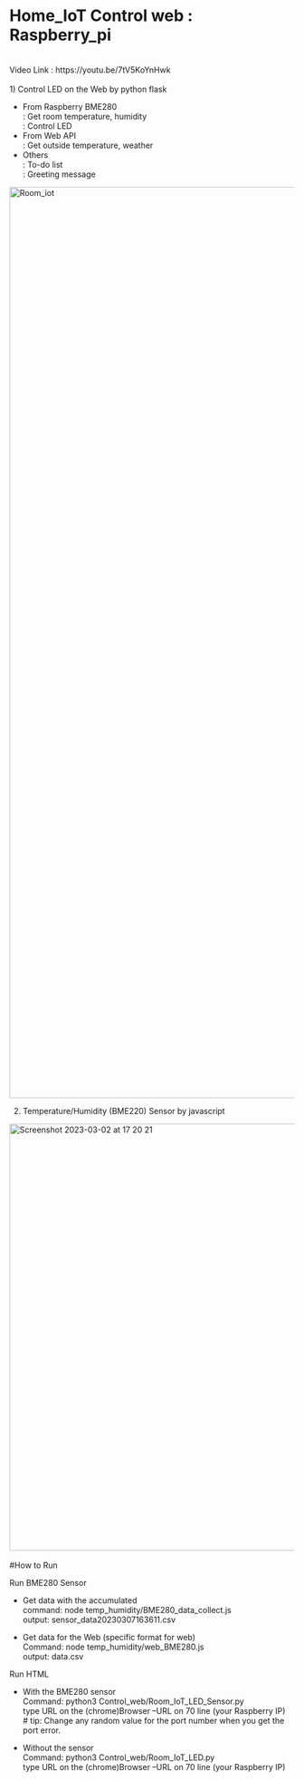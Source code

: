 # Home_IoT Control web : Raspberry_pi 

<br/>
Video Link : https://youtu.be/7tV5KoYnHwk <br/>
<br/>
1) Control LED on the Web by python flask <br/>

  * From Raspberry BME280 <br/>
    : Get room temperature, humidity <br/>
    : Control LED <br/>
  * From Web API<br/>
    : Get outside temperature, weather <br/>
  * Others <br/>
    : To-do list <br/>
    : Greeting message <br/>
    
<img width="1607" alt="Room_iot" src="https://user-images.githubusercontent.com/74134434/223565123-eb1c1202-06da-4a74-93b7-6ff18d83d6e5.png">



2) Temperature/Humidity (BME220) Sensor  by javascript
  
<img width="753" alt="Screenshot 2023-03-02 at 17 20 21" src="https://user-images.githubusercontent.com/74134434/222585795-c4f4cfd6-8ac9-4170-97a8-f1f89da0a835.png">


</br>
</br>
#How to Run </br>

Run BME280 Sensor</br>

 * Get data with the accumulated </br>
        command: node temp_humidity/BME280_data_collect.js </br>
        output: sensor_data20230307163611.csv </br>


* Get data for the Web (specific format for web) </br>
      Command: node temp_humidity/web_BME280.js </br>
      output: data.csv

Run HTML </br>
 * With the BME280 sensor </br>
       Command: python3 Control_web/Room_IoT_LED_Sensor.py </br>
       type URL on the (chrome)Browser –URL on 70 line (your Raspberry IP) </br>
       # tip: Change any random value for the port number when you get the port error. </br>

 * Without the sensor </br>
       Command: python3 Control_web/Room_IoT_LED.py </br>
       type URL on the (chrome)Browser –URL on 70 line (your Raspberry IP) </br>
